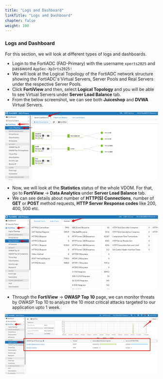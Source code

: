 ```yaml
---
title: "Logs and Dashboard"
linkTitle: "Logs and Dashboard"
chapter: false
weight: 100
---
```


### Logs and Dashboard

For this section, we will look at different types of logs and dashboards.

* Login to the FortiADC (FAD-Primary) with the username ```xperts2025``` and password ```AppSec-Xp3rts2025!```
* We will look at the Logical Topology of the FortiADC network structure showing the FortiADC's Virtual Servers, Server Pools and Real Servers under the respective Server Pools. 
* Click **FortiView** and then, select **Logical Topology** and you will be able to see Virtual Servers under **Server Load Balance** tab. 
* From the below screenshot, we can see both **Juiceshop** and **DVWA** Virtual Servers.

![](logs-dashboard-1.png)

* Now, we will look at the **Statistics** status of the whole VDOM. For that, go to **FortiView** → **Data Analytics** under **Server Load Balance** tab.
* We can see details about number of **HTTP(S) Connections**, number of **GET** or **POST** method requests, **HTTP Server Response codes** like 200, 400, 500  etc. 

![](logs-dashboard-2.png)

* Through the **FortiView** → **OWASP Top 10** page, we can monitor threats by OWASP Top 10 to analyze the 10 most critical attacks targeted to our application upto 1 week. 

![](logs-dashboard-3.png)